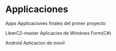 # Applicaciones
Apps
Applicaciones finales del primer proyecto

LiberC2-master Aplicacion de Windows Form(C#)











Android Aplicacion de movil
